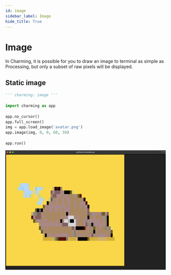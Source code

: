 ```yaml
---
id: image
sidebar_label: Image
hide_title: True
---
```


# Image

In Charming, it is possible for you to draw an image to terminal as simple as Processing, but only a subset of raw pixels will be displayed.

## Static image

```py
''' charming: image '''

import charming as app

app.no_cursor()
app.full_screen()
img = app.load_image('avatar.png')
app.image(img, 0, 0, 60, 30)

app.run()
```

![image](https://raw.githubusercontent.com/charming-art/public-files/master/image.png)

<!-- ## Image Animation -->
